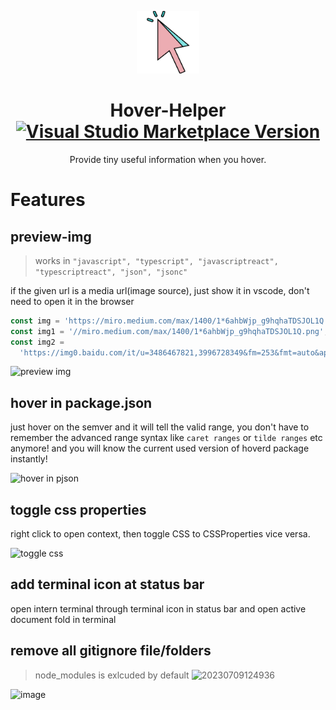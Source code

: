 <p align="center">
<img width="100" src='./images/icon.png' alt='icon'>
</p>

<h1 align="center">Hover-Helper
<a href="https://marketplace.visualstudio.com/items?itemName=HomyeeKing.hover-helper" target="__blank">
<img src="https://img.shields.io/visual-studio-marketplace/v/HomyeeKing.hover-helper.svg?color=blue&amp;label=VS%20Code%20Marketplace&logo=visual-studio-code" alt="Visual Studio Marketplace Version" />
</a>
</h1>

<p align="center">
Provide tiny useful information when you hover.
</p>

# Features

## preview-img

> works in `"javascript", "typescript", "javascriptreact", "typescriptreact", "json", "jsonc"`

if the given url is a media url(image source), just show it in vscode, don't need to open it in the browser

```js
const img = 'https://miro.medium.com/max/1400/1*6ahbWjp_g9hqhaTDSJOL1Q.png'; // whole url
const img1 = '//miro.medium.com/max/1400/1*6ahbWjp_g9hqhaTDSJOL1Q.png'; // omit protocol, pretend it's https by default
const img2 =
  'https://img0.baidu.com/it/u=3486467821,3996728349&fm=253&fmt=auto&app=138&f=JPEG?w=500&h=500'; // infer from response header
```

![preview img](https://user-images.githubusercontent.com/49113249/231378269-b1338286-8468-4f6c-8296-f77e965774fb.gif)

## hover in package.json

just hover on the semver and it will tell the valid range, you don't have to remember the advanced range syntax like `caret ranges` or `tilde ranges` etc anymore!
and you will know the current used version of hoverd package instantly!

![hover in pjson](https://user-images.githubusercontent.com/49113249/231374832-99dc007b-047a-463f-9d25-df58f104a04b.gif)

## toggle css properties

right click to open context, then toggle CSS to CSSProperties vice versa.

![toggle css](https://user-images.githubusercontent.com/49113249/231377555-2cc78bf1-bc32-4898-a6ac-bd090b773a2c.gif)


## add terminal icon at status bar
open intern terminal through terminal icon in status bar and open active document fold in terminal

## remove all gitignore file/folders
> node_modules is exlcuded by default
![20230709124936](https://github.com/HomyeeKing/vscode-plugin-preview/assets/49113249/893085cb-29ea-4e32-827a-58b4948962c4)

![image](https://github.com/HomyeeKing/vscode-plugin-preview/assets/49113249/e97f3d24-8a22-438b-a749-cf9e098b4a73)

